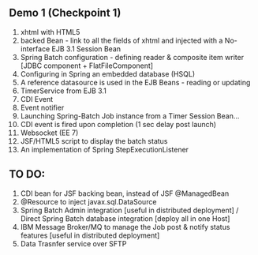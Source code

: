 Demo 1 (Checkpoint 1)
---------------------
01. xhtml with HTML5
02. backed Bean - link to all the fields of xhtml and injected with a No-interface EJB 3.1 Session Bean
03. Spring Batch configuration - defining reader & composite item writer [JDBC component + FlatFileComponent]
04. Configuring in Spring an embedded database (HSQL)
05. A reference datasource is used in the EJB Beans - reading or updating
06. TimerService from EJB 3.1
07. CDI Event
08. Event notifier
09. Launching Spring-Batch Job instance from a Timer Session Bean...
10. CDI event is fired upon completion (1 sec delay post launch)
11. Websocket (EE 7)
12. JSF/HTML5 script to display the batch status
13. An implementation of Spring StepExecutionListener

TO DO:
-----
1. CDI bean for JSF backing bean, instead of JSF @ManagedBean
2. @Resource to inject javax.sql.DataSource
3. Spring Batch Admin integration [useful in distributed deployment]
	/ Direct Spring Batch database integration [deploy all in one Host]
4. IBM Message Broker/MQ to manage the Job post & notify status features [useful in distributed deployment]
5. Data Trasnfer service over SFTP
